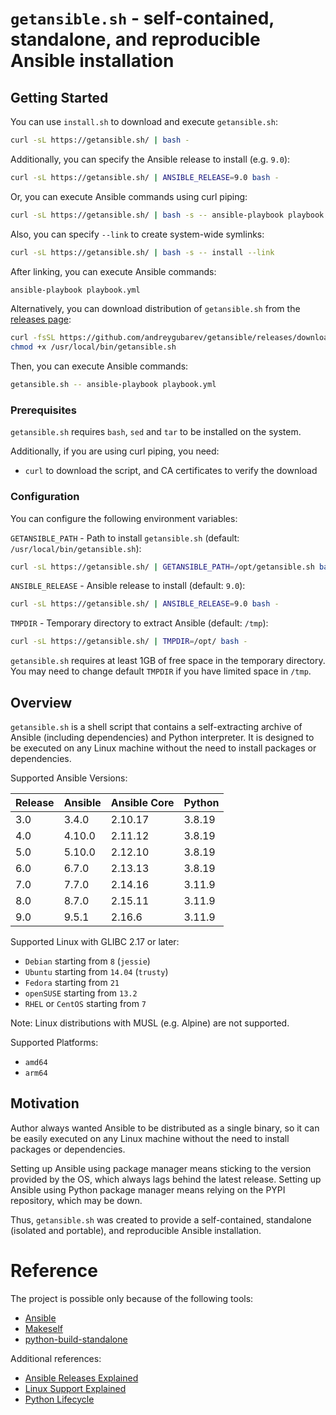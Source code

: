 # `getansible.sh` - self-contained, standalone, and reproducible Ansible installation

## Getting Started

You can use `install.sh` to download and execute `getansible.sh`:
```bash
curl -sL https://getansible.sh/ | bash -
```

Additionally, you can specify the Ansible release to install (e.g. `9.0`):
```bash
curl -sL https://getansible.sh/ | ANSIBLE_RELEASE=9.0 bash -
```

Or, you can execute Ansible commands using curl piping:
```bash
curl -sL https://getansible.sh/ | bash -s -- ansible-playbook playbook.yml
```

Also, you can specify `--link` to create system-wide symlinks:
```bash
curl -sL https://getansible.sh/ | bash -s -- install --link
```

After linking, you can execute Ansible commands:
```bash
ansible-playbook playbook.yml
```

Alternatively, you can download distribution of `getansible.sh` from the [releases page](https://github.com/andreygubarev/getansible/releases):
```bash
curl -fsSL https://github.com/andreygubarev/getansible/releases/download/v0.3.5/getansible-9.0-amd64.sh -o /usr/local/bin/getansible.sh
chmod +x /usr/local/bin/getansible.sh
```

Then, you can execute Ansible commands:
```bash
getansible.sh -- ansible-playbook playbook.yml
```

### Prerequisites

`getansible.sh` requires `bash`, `sed` and `tar` to be installed on the system.

Additionally, if you are using curl piping, you need:
- `curl` to download the script, and CA certificates to verify the download


### Configuration

You can configure the following environment variables:

`GETANSIBLE_PATH` - Path to install `getansible.sh` (default: `/usr/local/bin/getansible.sh`):
```bash
curl -sL https://getansible.sh/ | GETANSIBLE_PATH=/opt/getansible.sh bash -
```

`ANSIBLE_RELEASE` - Ansible release to install (default: `9.0`):
```bash
curl -sL https://getansible.sh/ | ANSIBLE_RELEASE=9.0 bash -
```

`TMPDIR` - Temporary directory to extract Ansible (default: `/tmp`):
```bash
curl -sL https://getansible.sh/ | TMPDIR=/opt/ bash -
```
`getansible.sh` requires at least 1GB of free space in the temporary directory. You may need to change default `TMPDIR` if you have limited space in `/tmp`.

## Overview

`getansible.sh` is a shell script that contains a self-extracting archive of Ansible (including dependencies) and Python interpreter. It is designed to be executed on any Linux machine without the need to install packages or dependencies.

Supported Ansible Versions:

| Release | Ansible | Ansible Core | Python |
|---------|---------|--------------|--------|
| 3.0     | 3.4.0   | 2.10.17      | 3.8.19 |
| 4.0     | 4.10.0  | 2.11.12      | 3.8.19 |
| 5.0     | 5.10.0  | 2.12.10      | 3.8.19 |
| 6.0     | 6.7.0   | 2.13.13      | 3.8.19 |
| 7.0     | 7.7.0   | 2.14.16      | 3.11.9 |
| 8.0     | 8.7.0   | 2.15.11      | 3.11.9 |
| 9.0     | 9.5.1   | 2.16.6       | 3.11.9 |

Supported Linux with GLIBC 2.17 or later:

- `Debian` starting from `8` (`jessie`)
- `Ubuntu` starting from `14.04` (`trusty`)
- `Fedora` starting from `21`
- `openSUSE` starting from `13.2`
- `RHEL` or `CentOS` starting from `7`

Note: Linux distributions with MUSL (e.g. Alpine) are not supported.

Supported Platforms:

- `amd64`
- `arm64`

## Motivation

Author always wanted Ansible to be distributed as a single binary, so it can be easily executed on any Linux machine without the need to install packages or dependencies.

Setting up Ansible using package manager means sticking to the version provided by the OS, which always lags behind the latest release. Setting up Ansible using Python package manager means relying on the PYPI repository, which may be down.

Thus, `getansible.sh` was created to provide a self-contained, standalone (isolated and portable), and reproducible Ansible installation.

# Reference

The project is possible only because of the following tools:

- [Ansible](https://www.ansible.com/)
- [Makeself](https://makeself.io/)
- [python-build-standalone](https://github.com/indygreg/python-build-standalone)

Additional references:

- [Ansible Releases Explained](https://docs.ansible.com/ansible/latest/reference_appendices/release_and_maintenance.html)
- [Linux Support Explained](https://gregoryszorc.com/docs/python-build-standalone/20220227/running.html#linux)
- [Python Lifecycle](https://devguide.python.org/versions/#versions)
